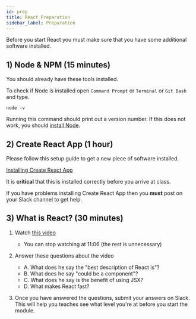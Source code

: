 ```yaml
---
id: prep
title: React Preparation
sidebar_label: Preparation
---
```


Before you start React you must make sure that you have some additional software installed.

## 1) Node & NPM (15 minutes)

You should already have these tools installed.

To check if Node is installed open `Command Prompt` or `Terminal` or `Git Bash` and type.

```
node -v
```

Running this command should print out a version number. If this does not work, you should [install Node](https://nodejs.org/en/download/).

## 2) Create React App (1 hour)

Please follow this setup guide to get a new piece of software installed.

[Installing Create React App](https://docs.codeyourfuture.io/students/guides/creating-a-react-app)

It is **critical** that this is installed correctly before you arrive at class.

If you have problems installing Create React App then you **must** post on your Slack channel to get help.

## 3) What is React? (30 minutes)

1. Watch [this video](https://www.youtube.com/watch?v=0KlRgFEEz0g)

   - You can stop watching at 11:06 (the rest is unnecessary)

2. Answer these questions about the video

   - A. What does he say the "best description of React is"?
   - B. What does he say "could be a component"?
   - C. What does he say is the benefit of using JSX?
   - D. What makes React fast?

3. Once you have answered the questions, submit your answers on Slack. This will help you teaches see what level you're at before you start the module.

